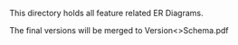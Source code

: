 This directory holds all feature related ER Diagrams.

The final versions will be merged to Version<>Schema.pdf



